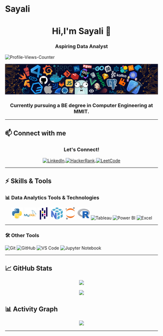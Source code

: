 # Sayali 

<h1 align="center">Hi,I'm Sayali 👋</h1>
<h3 align="center">Aspiring Data Analyst </h3>

![Profile-Views-Counter](https://komarev.com/ghpvc/?username=Sayali2403&label=PROFILE+VIEWS&style=flat-square&color=red)

<div align="center">
  <img src="https://raw.githubusercontent.com/KevinPatel04/KevinPatel04/master/header.png" />
</div>

<h3 align="center">Currently pursuing a BE degree in Computer Engineering at MMIT.</h3>

---

## 📫 Connect with me

<div align="center">
  <h3 align="center">Let's Connect!</h3>
  <p align="center">
    <a href="https://www.linkedin.com/in/sayali-sawant-7b0132345/" target="blank">
      <img align="center" src="https://raw.githubusercontent.com/rahuldkjain/github-profile-readme-generator/master/src/images/icons/Social/linked-in-alt.svg" alt="LinkedIn" height="30" width="40" />
    </a>
    <a href="https://www.hackerrank.com/profile/sayalisawant277" target="blank">
      <img align="center" src="https://raw.githubusercontent.com/rahuldkjain/github-profile-readme-generator/master/src/images/icons/Social/hackerrank.svg" alt="HackerRank" height="30" width="40" />
    </a>
    <a href="https://www.leetcode.com/Sayali-24" target="blank">
      <img align="center" src="https://raw.githubusercontent.com/rahuldkjain/github-profile-readme-generator/master/src/images/icons/Social/leet-code.svg" alt="LeetCode" height="30" width="40" />
    </a>
  </p>
</div>

---

## ⚡ Skills & Tools

### 📊 Data Analytics Tools & Technologies

<p align="center">
  <img src="https://raw.githubusercontent.com/devicons/devicon/master/icons/python/python-original.svg" alt="Python" width="40" height="40"/>
  <img src="https://raw.githubusercontent.com/devicons/devicon/master/icons/mysql/mysql-original-wordmark.svg" alt="MySQL" width="40" height="40"/>
  <img src="https://raw.githubusercontent.com/devicons/devicon/master/icons/pandas/pandas-original.svg" alt="Pandas" width="40" height="40"/>
  <img src="https://raw.githubusercontent.com/devicons/devicon/master/icons/numpy/numpy-original.svg" alt="NumPy" width="40" height="40"/>
  <img src="https://raw.githubusercontent.com/devicons/devicon/master/icons/jupyter/jupyter-original.svg" alt="Jupyter" width="40" height="40"/>
  <img src="https://raw.githubusercontent.com/devicons/devicon/master/icons/r/r-original.svg" alt="R" width="40" height="40"/>
  <img src="https://img.shields.io/badge/Tableau-E97627?style=flat-square&logo=Tableau&logoColor=white" alt="Tableau"/>
  <img src="https://img.shields.io/badge/Power%20BI-F2C811?style=flat-square&logo=Power-BI&logoColor=black" alt="Power BI"/>
  <img src="https://img.shields.io/badge/Excel-217346?style=flat-square&logo=microsoft-excel&logoColor=white" alt="Excel"/>
</p>

---

### 🛠️ Other Tools


![Git](https://img.shields.io/badge/-Git-black?style=flat-square&logo=git)
![GitHub](https://img.shields.io/badge/-GitHub-181717?style=flat-square&logo=github)
![VS Code](https://img.shields.io/badge/-VS%20Code-007ACC?style=flat-square&logo=visual-studio-code)
![Jupyter Notebook](https://img.shields.io/badge/-Jupyter-orange?style=flat-square&logo=jupyter)


---

## 📈 GitHub Stats

<p align="center">
  <img src="https://github-readme-stats.vercel.app/api?username=Sayali2403&show_icons=true&theme=tokyonight" />
</p>

<p align="center">
  <img src="https://github-readme-streak-stats.herokuapp.com/?user=Sayali2403&theme=tokyonight&hide_border=true" />
</p>

## 📊 Activity Graph

<p align="center">
  <img src="https://github-readme-activity-graph.vercel.app/graph?username=Sayali2403&bg_color=000319&color=00fffb&line=675604&point=7b7d07&area=true&hide_border=true" />
</p>

---
